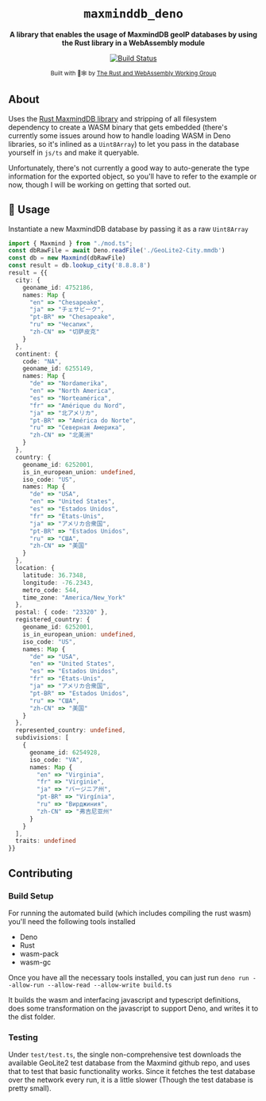 <div align="center">

  <h1><code>maxminddb_deno</code></h1>

  <strong>A library that enables the usage of MaxmindDB geoIP databases by using the Rust library in a WebAssembly module</strong>

  <p>
    <a href="https://github.com/josh-hemphill/maxminddb-deno/actions/workflows/test.yml"><img src="https://img.shields.io/github/workflow/status/josh-hemphill/maxminddb-deno/Test?logo=deno&style=flat-square" alt="Build Status" /></a>
  </p>

  <sub>Built with 🦀🕸 by <a href="https://rustwasm.github.io/">The Rust and WebAssembly Working Group</a></sub>
</div>

## About

Uses the [Rust MaxmindDB library](https://crates.io/crates/maxminddb) and stripping of all filesystem dependency to create a WASM binary that gets embedded (there's currently some issues around how to handle loading WASM in Deno libraries, so it's inlined as a `Uint8Array`) to let you pass in the database yourself in `js/ts` and make it queryable.

Unfortunately, there's not currently a good way to auto-generate the type information for the exported object, so you'll have to refer to the example or now, though I will be working on getting that sorted out.

## 🚴 Usage

Instantiate a new MaxmindDB database by passing it as a raw `Uint8Array`

```ts
import { Maxmind } from "./mod.ts";
const dbRawFile = await Deno.readFile('./GeoLite2-City.mmdb')
const db = new Maxmind(dbRawFile)
const result = db.lookup_city('8.8.8.8')
result = {{
  city: {
    geoname_id: 4752186,
    names: Map {
      "en" => "Chesapeake",
      "ja" => "チェサピーク",
      "pt-BR" => "Chesapeake",
      "ru" => "Чесапик",
      "zh-CN" => "切萨皮克"
    }
  },
  continent: {
    code: "NA",
    geoname_id: 6255149,
    names: Map {
      "de" => "Nordamerika",
      "en" => "North America",
      "es" => "Norteamérica",
      "fr" => "Amérique du Nord",
      "ja" => "北アメリカ",
      "pt-BR" => "América do Norte",
      "ru" => "Северная Америка",
      "zh-CN" => "北美洲"
    }
  },
  country: {
    geoname_id: 6252001,
    is_in_european_union: undefined,
    iso_code: "US",
    names: Map {
      "de" => "USA",
      "en" => "United States",
      "es" => "Estados Unidos",
      "fr" => "États-Unis",
      "ja" => "アメリカ合衆国",
      "pt-BR" => "Estados Unidos",
      "ru" => "США",
      "zh-CN" => "美国"
    }
  },
  location: {
    latitude: 36.7348,
    longitude: -76.2343,
    metro_code: 544,
    time_zone: "America/New_York"
  },
  postal: { code: "23320" },
  registered_country: {
    geoname_id: 6252001,
    is_in_european_union: undefined,
    iso_code: "US",
    names: Map {
      "de" => "USA",
      "en" => "United States",
      "es" => "Estados Unidos",
      "fr" => "États-Unis",
      "ja" => "アメリカ合衆国",
      "pt-BR" => "Estados Unidos",
      "ru" => "США",
      "zh-CN" => "美国"
    }
  },
  represented_country: undefined,
  subdivisions: [
    {
      geoname_id: 6254928,
      iso_code: "VA",
      names: Map {
        "en" => "Virginia",
        "fr" => "Virginie",
        "ja" => "バージニア州",
        "pt-BR" => "Virgínia",
        "ru" => "Вирджиния",
        "zh-CN" => "弗吉尼亚州"
      }
    }
  ],
  traits: undefined
}}
```

## Contributing

### Build Setup

For running the automated build (which includes compiling the rust wasm) you'll need the following tools installed

  - Deno
  - Rust
  - wasm-pack
  - wasm-gc

Once you have all the necessary tools installed, you can just run `deno run --allow-run --allow-read --allow-write build.ts`

It builds the wasm and interfacing javascript and typescript definitions, does some transformation on the javascript to support Deno, and writes it to the dist folder.

### Testing

Under `test/test.ts`, the single non-comprehensive test downloads the available GeoLite2 test database from the Maxmind github repo, and uses that to test that basic functionality works. Since it fetches the test database over the network every run, it is a little slower (Though the test database is pretty small).
